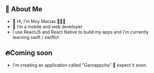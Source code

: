 ## 🚀 About Me
- 👋 Hi, I’m Moy Macias 🧑🏻‍💻
- 👀 I’m a mobile and web developer
- I use ReactJS and React Native to build my apps and I'm currently learning swift / swiftUI 

## 🔥Coming soon
- I'm creating an application called "Garnappcha" 👀 expect it soon. 

<!---
moymacias/moymacias is a ✨ special ✨ repository because its `README.md` (this file) appears on your GitHub profile.
You can click the Preview link to take a look at your changes.
--->
